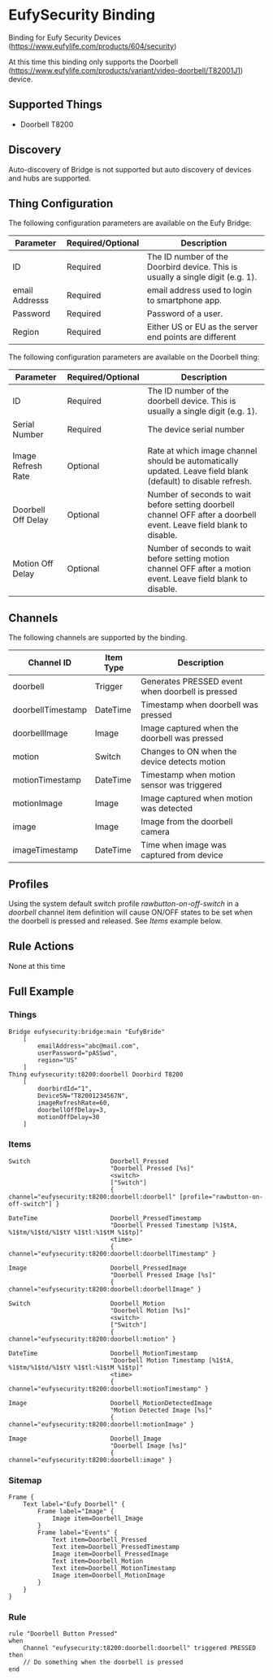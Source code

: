 # EufySecurity Binding

Binding for Eufy Security Devices (https://www.eufylife.com/products/604/security)

At this time this binding only supports the Doorbell (https://www.eufylife.com/products/variant/video-doorbell/T82001J1) device.

## Supported Things

- Doorbell T8200

## Discovery

Auto-discovery of Bridge is not supported but auto discovery of devices and hubs are supported.

## Thing Configuration

The following configuration parameters are available on the Eufy Bridge:

| Parameter                | Required/Optional | Description                                                                                                                                                                    |
|--------------------------|-------------------|--------------------------------------------------------------------------------------------------------------------------------------------------------------------------------|
| ID                       | Required          | The ID number of the Doorbird device. This is usually a single digit (e.g. 1).                                                                                                 |
| email Addresss           | Required          | email address used to login to smartphone app. |
| Password                 | Required          | Password of a user.  
| Region                   | Required          | Either US or EU as the server end points are different  


The following configuration parameters are available on the Doorbell thing:

| Parameter                | Required/Optional | Description                                                                                                                                                                    |
|--------------------------|-------------------|--------------------------------------------------------------------------------------------------------------------------------------------------------------------------------|
| ID                       | Required          | The ID number of the doorbell device. This is usually a single digit (e.g. 1).                                                                                                 |
| Serial Number            | Required          | The device serial number                                                                                                       |
                     |
| Image Refresh Rate       | Optional          | Rate at which image channel should be automatically updated. Leave field blank (default) to disable refresh.                                                                   |
| Doorbell Off Delay       | Optional          | Number of seconds to wait before setting doorbell channel OFF after a doorbell event. Leave field blank to disable.                                                            |
| Motion Off Delay         | Optional          | Number of seconds to wait before setting motion channel OFF after a motion event. Leave field blank to disable.                                           

## Channels

The following channels are supported by the binding.

| Channel ID               | Item Type | Description                                       |
|--------------------------|-----------|---------------------------------------------------|
| doorbell                 | Trigger   | Generates PRESSED event when doorbell is pressed  |
| doorbellTimestamp        | DateTime  | Timestamp when doorbell was pressed               |
| doorbellImage            | Image     | Image captured when the doorbell was pressed      |
| motion                   | Switch    | Changes to ON when the device detects motion      |
| motionTimestamp          | DateTime  | Timestamp when motion sensor was triggered        |
| motionImage              | Image     | Image captured when motion was detected           |
| image                    | Image     | Image from the doorbell camera                    |
| imageTimestamp           | DateTime  | Time when image was captured from device          |

## Profiles

Using the system default switch profile *rawbutton-on-off-switch* in a *doorbell* channel item definition will cause ON/OFF 
states to be set when the doorbell is pressed and released.
See *Items* example below.

## Rule Actions

None at this time


## Full Example

### Things

```
Bridge eufysecurity:bridge:main "EufyBride"
    [
        emailAddress="abc@mail.com",
        userPassword="pASSwd",
        region="US"
    ]
Thing eufysecurity:t8200:doorbell Doorbird T8200
    [
        doorbirdId="1",
        DeviceSN="T82001234567N",
        imageRefreshRate=60,
        doorbellOffDelay=3,
        motionOffDelay=30
    ]
```

### Items

```
Switch                      Doorbell_Pressed
                            "Doorbell Pressed [%s]"
                            <switch>
                            ["Switch"]
                            { channel="eufysecurity:t8200:doorbell:doorbell" [profile="rawbutton-on-off-switch"] }

DateTime                    Doorbell_PressedTimestamp
                            "Doorbell Pressed Timestamp [%1$tA, %1$tm/%1$td/%1$tY %1$tl:%1$tM %1$tp]"
                            <time>
                            { channel="eufysecurity:t8200:doorbell:doorbellTimestamp" }

Image                       Doorbell_PressedImage
                            "Doorbell Pressed Image [%s]"
                            { channel="eufysecurity:t8200:doorbell:doorbellImage" }

Switch                      Doorbell_Motion
                            "Doorbell Motion [%s]"
                            <switch>
                            ["Switch"]
                            { channel="eufysecurity:t8200:doorbell:motion" }

DateTime                    Doorbell_MotionTimestamp
                            "Doorbell Motion Timestamp [%1$tA, %1$tm/%1$td/%1$tY %1$tl:%1$tM %1$tp]"
                            <time>
                            { channel="eufysecurity:t8200:doorbell:motionTimestamp" }

Image                       Doorbell_MotionDetectedImage
                            "Motion Detected Image [%s]"
                            { channel="eufysecurity:t8200:doorbell:motionImage" }

Image                       Doorbell_Image
                            "Doorbell Image [%s]"
                            { channel="eufysecurity:t8200:doorbell:image" }
```

### Sitemap

```
Frame {
    Text label="Eufy Doorbell" {
        Frame label="Image" {
            Image item=Doorbell_Image
        }
        Frame label="Events" {
            Text item=Doorbell_Pressed
            Text item=Doorbell_PressedTimestamp
            Image item=Doorbell_PressedImage
            Text item=Doorbell_Motion
            Text item=Doorbell_MotionTimestamp
            Image item=Doorbell_MotionImage
        }
    }
}
```

### Rule

```
rule "Doorbell Button Pressed"
when
    Channel "eufysecurity:t8200:doorbell:doorbell" triggered PRESSED
then
    // Do something when the doorbell is pressed
end
```